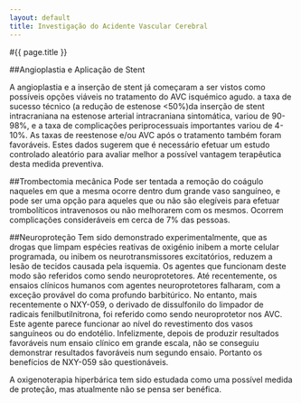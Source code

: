 ```yaml
---
layout: default
title: Investigação do Acidente Vascular Cerebral
---
```


#{{ page.title }}

##Angioplastia e Aplicação de Stent

A angioplastia e a inserção de stent já começaram a ser vistos como
possíveis opções viáveis no tratamento do AVC isquémico agudo. a taxa de
sucesso técnico (a redução de estenose <50%)da inserção de stent
intracraniana na estenose arterial intracraniana sintomática, variou de
90-98%, e a taxa de complicações periprocessuais importantes variou de 4-
10%. As taxas de reestenose e/ou AVC após o tratamento também foram
favoráveis. Estes dados sugerem que é necessário efetuar um estudo
controlado aleatório para avaliar melhor a possível vantagem terapêutica
desta medida preventiva.

##Trombectomia mecânica
Pode ser tentada a remoção do coágulo naqueles em que a mesma ocorre
dentro dum grande vaso sanguíneo, e pode ser uma opção para aqueles que
ou não são elegíveis para efetuar trombolíticos intravenosos ou não 
melhorarem com os mesmos. Ocorrem complicações consideráveis em cerca de
7% das pessoas.

##Neuroproteção
Tem sido demonstrado experimentalmente, que as drogas que limpam espécies
reativas de oxigénio inibem a morte celular programada, ou inibem os
neurotransmissores excitatórios, reduzem a lesão de tecidos causada pela
isquemia. Os agentes que funcionam deste modo são referidos como sendo
neuroprotetores. Até recentemente, os ensaios clínicos humanos com
agentes neuroprotetores falharam, com a exceção provável do coma profundo
barbitúrico. No entanto, mais recentemente o NXY-059, o derivado de
dissulfonilo do limpador de radicais fenilbutilnitrona, foi referido como
sendo neuroprotetor nos AVC. Este agente parece funcionar ao nível do
revestimento dos vasos sanguíneos ou do endotélio. Infelizmente, depois
de produzir resultados favoráveis num ensaio clínico em grande escala,
não se conseguiu demonstrar resultados favoráveis num segundo ensaio.
Portanto os benefícios de NXY-059 são questionáveis.

A oxigenoterapia hiperbárica tem sido estudada como uma possível medida
de proteção, mas atualmente não se pensa ser benéfica.
